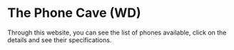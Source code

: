 # The Phone Cave (WD)

  Through this website, you can see the list of phones available, click on the details and see their specifications.
